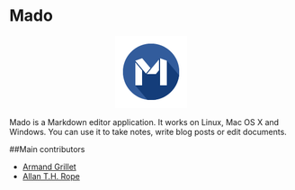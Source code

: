 Mado
====

<p align="center">
<img src="/src/app/icon128.png">
</p>

Mado is a Markdown editor application. It works on Linux, Mac OS X and Windows. You can use it to take notes, write blog posts or edit documents.

##Main contributors

* [Armand Grillet](https://twitter.com/ArmandGrillet)
* [Allan T.H. Rope](https://twitter.com/AllanTHRope)
